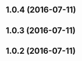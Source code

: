 <a name="1.0.4"></a>
## 1.0.4 (2016-07-11)



<a name="1.0.3"></a>
## 1.0.3 (2016-07-11)



<a name="1.0.2"></a>
## 1.0.2 (2016-07-11)



















